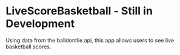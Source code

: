 # LiveScoreBasketball - Still in Development

Using data from the balldontlie api,  this app allows users to see live basketball scores.
